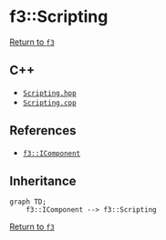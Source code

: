 # f3::Scripting

[Return to `f3`](/docs/f3.md)

## C++

- [`Scripting.hpp`](/c++/include/Scripting.hpp)
- [`Scripting.cpp`](/c++/source/Scripting.cpp)

## References

- [`f3::IComponent`](/docs/f3/IComponent.md)

## Inheritance

```mermaid
graph TD;
    f3::IComponent --> f3::Scripting
```

[Return to `f3`](/docs/f3.md)